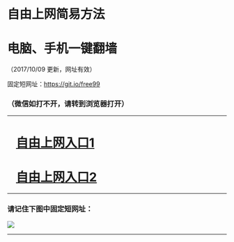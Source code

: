 ﻿# 自由上网简易方法

# 电脑、手机一键翻墙

（2017/10/09 更新，网址有效）

固定短网址：https://git.io/free99

### （微信如打不开，请转到浏览器打开）


***





# &nbsp;&nbsp; <a href="http://ft582210560.fwq-tz-1001.info/fwqtz01.html?t=100900124417 " target="_blank">自由上网入口1</a>
# &nbsp;&nbsp; <a href="http://ft2382427675.fwq-tz-1002.info/fwqtz02.html?t=100900125950 " target="_blank">自由上网入口2</a>
***

### 请记住下图中固定短网址：

<img src="https://s3-us-west-2.amazonaws.com/fwq-1001/yjfq-20170905okok.png" /> 


***

